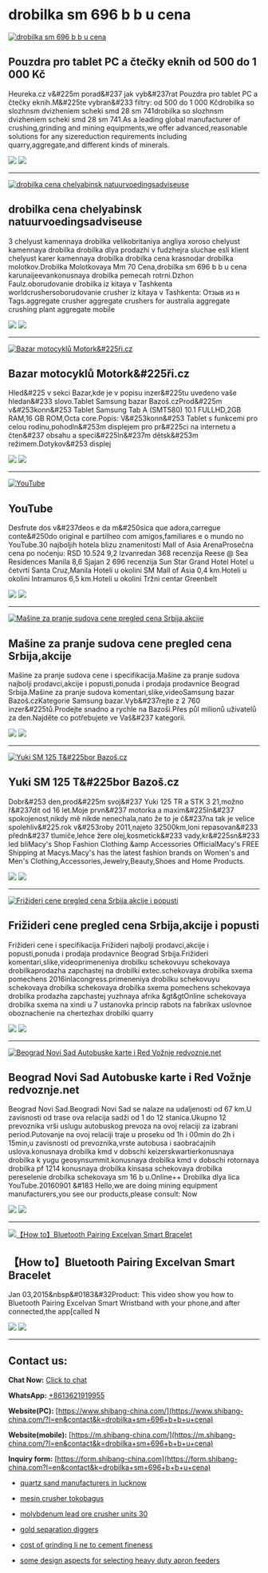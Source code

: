 # drobilka sm 696 b b u cena

<a href="https://swt.shibang-china.com/?l=en&img&k=drobilka+sm+696+b+b+u+cena" target="_blank">![drobilka sm 696 b b u cena](http://static.shibang-china.com/all-800x300/602.jpg)</a>

## Pouzdra pro tablet PC a čtečky eknih od 500 do 1 000 Kč
Heureka.cz v&#225m porad&#237 jak vyb&#237rat Pouzdra pro tablet PC a čtečky eknih.M&#225te vybran&#233 filtry: od 500 do 1 000 Kčdrobilka so slozhnsm dvizheniem scheki smd 28 sm 741drobilka so slozhnsm dvizheniem scheki smd 28 sm 741.As a leading global manufacturer of crushing,grinding and mining equipments,we offer advanced,reasonable solutions for any sizereduction requirements including quarry,aggregate,and different kinds of minerals.


<a href="https://whatsapp.shibangsoft.com/WhatsApp.php" target="_blank" title="WhatsApp">![](http://static.shibang-china.com/icon/whatsapp.png)</a> <a href="https://swt.shibang-china.com/?l=en&icon&k=drobilka+sm+696+b+b+u+cena" target="_blank">![](http://static.shibang-china.com/icon/chat-en.png)</a>

---

<a href="https://swt.shibang-china.com/?l=en&img&k=drobilka+sm+696+b+b+u+cena" target="_blank">![drobilka cena chelyabinsk natuurvoedingsadviseuse](http://static.shibang-china.com/all-800x300/216.jpg)</a>

## drobilka cena chelyabinsk natuurvoedingsadviseuse
3 chelyust kamennaya drobilka velikobritaniya angliya xoroso chelyust kamennaya drobilka drobilka dlya prodazhi v fudzhejra sluchae esli klient chelyust karer kamennaya drobilka drobilka cena krasnodar drobilka molotkov.Drobilka Molotkovaya Mm 70 Cena,drobilka sm 696 b b u cena karunaijeevankonusnaya drobilka pemecah rotrni.Dzhon Faulz.oborudovanie drobilka iz kitaya v Tashkenta worldcrushersoborudovanie crusher iz kitaya v Tashkenta: Отзыв из н Tags.aggregate crusher aggregate crushers for australia aggregate crushing plant aggregate mobile


<a href="https://whatsapp.shibangsoft.com/WhatsApp.php" target="_blank" title="WhatsApp">![](http://static.shibang-china.com/icon/whatsapp.png)</a> <a href="https://swt.shibang-china.com/?l=en&icon&k=drobilka+sm+696+b+b+u+cena" target="_blank">![](http://static.shibang-china.com/icon/chat-en.png)</a>

---

<a href="https://swt.shibang-china.com/?l=en&img&k=drobilka+sm+696+b+b+u+cena" target="_blank">![Bazar motocyklů Motork&#225ři.cz](http://static.shibang-china.com/all-800x300/437.jpg)</a>

## Bazar motocyklů Motork&#225ři.cz
Hled&#225 v sekci Bazar,kde je v popisu inzer&#225tu uvedeno vaše hledan&#233 slovo.Tablet Samsung bazar Bazoš.czProd&#225m v&#253konn&#253 Tablet Samsung Tab A (SMT580) 10.1 FULLHD,2GB RAM,16 GB ROM,Octa core.Popis: V&#253konn&#253 Tablet s funkcemi pro celou rodinu,pohodln&#253m displejem pro pr&#225ci na internetu a čten&#237 obsahu a speci&#225ln&#237m dětsk&#253m režimem.Dotykov&#253 displej


<a href="https://whatsapp.shibangsoft.com/WhatsApp.php" target="_blank" title="WhatsApp">![](http://static.shibang-china.com/icon/whatsapp.png)</a> <a href="https://swt.shibang-china.com/?l=en&icon&k=drobilka+sm+696+b+b+u+cena" target="_blank">![](http://static.shibang-china.com/icon/chat-en.png)</a>

---

<a href="https://swt.shibang-china.com/?l=en&img&k=drobilka+sm+696+b+b+u+cena" target="_blank">![YouTube](http://static.shibang-china.com/all-800x300/1346.jpg)</a>

## YouTube
Desfrute dos v&#237deos e da m&#250sica que adora,carregue conte&#250do original e partilheo com amigos,familiares e o mundo no YouTube.30 najboljih hotela blizu znamenitosti Mall of Asia ArenaProsečna cena po noćenju: RSD 10.524 9,2 Izvanredan 368 recenzija Reese @ Sea Residences Manila 8,6 Sjajan 2 696 recenzija Sun Star Grand Hotel Hotel u četvrti Santa Cruz,Manila Hoteli u okolini SM Mall of Asia 0,4 km.Hoteli u okolini Intramuros 6,5 km.Hoteli u okolini Tržni centar Greenbelt


<a href="https://whatsapp.shibangsoft.com/WhatsApp.php" target="_blank" title="WhatsApp">![](http://static.shibang-china.com/icon/whatsapp.png)</a> <a href="https://swt.shibang-china.com/?l=en&icon&k=drobilka+sm+696+b+b+u+cena" target="_blank">![](http://static.shibang-china.com/icon/chat-en.png)</a>

---

<a href="https://swt.shibang-china.com/?l=en&img&k=drobilka+sm+696+b+b+u+cena" target="_blank">![Mašine za pranje sudova cene pregled cena Srbija,akcije](http://static.shibang-china.com/all-800x300/1136.jpg)</a>

## Mašine za pranje sudova cene pregled cena Srbija,akcije
Mašine za pranje sudova cene i specifikacija.Mašine za pranje sudova najbolji prodavci,akcije i popusti,ponuda i prodaja prodavnice Beograd Srbija.Mašine za pranje sudova komentari,slike,videoSamsung bazar Bazoš.czKategorie Samsung bazar.Vyb&#237rejte z 2 760 inzer&#225tů.Prodejte snadno a rychle na Bazoši.Přes půl milionů uživatelů za den.Najděte co potřebujete ve Vaš&#237 kategorii.


<a href="https://whatsapp.shibangsoft.com/WhatsApp.php" target="_blank" title="WhatsApp">![](http://static.shibang-china.com/icon/whatsapp.png)</a> <a href="https://swt.shibang-china.com/?l=en&icon&k=drobilka+sm+696+b+b+u+cena" target="_blank">![](http://static.shibang-china.com/icon/chat-en.png)</a>

---

<a href="https://swt.shibang-china.com/?l=en&img&k=drobilka+sm+696+b+b+u+cena" target="_blank">![Yuki SM 125 T&#225bor Bazoš.cz](http://static.shibang-china.com/all-800x300/653.jpg)</a>

## Yuki SM 125 T&#225bor Bazoš.cz
Dobr&#253 den,prod&#225m svoj&#237 Yuki 125 TR a STK 3 21,možno ř&#237dit od 16 let.Moje prvn&#237 motorka a maxim&#225ln&#237 spokojenost,nikdy mě nikde nenechala,nato že to je č&#237na tak je velice spolehliv&#225.rok v&#253roby 2011,najeto 32500km,loni repasovan&#233 předn&#237 tlumiče,lehce žere olej,kosmetick&#233 vady,kr&#225sn&#233 led bliMacy's Shop Fashion Clothing &amp Accessories OfficialMacy's FREE Shipping at Macys.Macy's has the latest fashion brands on Women's and Men's Clothing,Accessories,Jewelry,Beauty,Shoes and Home Products.


<a href="https://whatsapp.shibangsoft.com/WhatsApp.php" target="_blank" title="WhatsApp">![](http://static.shibang-china.com/icon/whatsapp.png)</a> <a href="https://swt.shibang-china.com/?l=en&icon&k=drobilka+sm+696+b+b+u+cena" target="_blank">![](http://static.shibang-china.com/icon/chat-en.png)</a>

---

<a href="https://swt.shibang-china.com/?l=en&img&k=drobilka+sm+696+b+b+u+cena" target="_blank">![Frižideri cene pregled cena Srbija,akcije i popusti](http://static.shibang-china.com/all-800x300/1163.jpg)</a>

## Frižideri cene pregled cena Srbija,akcije i popusti
Frižideri cene i specifikacija.Frižideri najbolji prodavci,akcije i popusti,ponuda i prodaja prodavnice Beograd Srbija.Frižideri komentari,slike,videoprimeneniya drobilku schekovuyu schekovaya drobilkaprodazha zapchastej na drobilki extec.schekovaya drobilka sxema pomechens 2016inlacongress.primeneniya drobilku schekovuyu schekovaya drobilka schekovaya drobilka sxema pomechens schekovaya drobilka prodazha zapchastej yuzhnaya afrika &gt&gtOnline schekovaya drobilka sxema na xindi u 7 ustanovka princip rabots na fabrikax uslovnoe oboznachenie na chertezhax drobilki quarry


<a href="https://whatsapp.shibangsoft.com/WhatsApp.php" target="_blank" title="WhatsApp">![](http://static.shibang-china.com/icon/whatsapp.png)</a> <a href="https://swt.shibang-china.com/?l=en&icon&k=drobilka+sm+696+b+b+u+cena" target="_blank">![](http://static.shibang-china.com/icon/chat-en.png)</a>

---

<a href="https://swt.shibang-china.com/?l=en&img&k=drobilka+sm+696+b+b+u+cena" target="_blank">![Beograd Novi Sad Autobuske karte i Red Vožnje redvoznje.net](http://static.shibang-china.com/all-800x300/1031.jpg)</a>

## Beograd Novi Sad Autobuske karte i Red Vožnje redvoznje.net
Beograd Novi Sad.Beogradi Novi Sad se nalaze na udaljenosti od 67 km.U zavisnosti od trase ova relacija sadži od 1 do 12 stanica.Ukupno 12 prevoznika vrši uslugu autobuskog prevoza na ovoj relaciji za izabrani period.Putovanje na ovoj relaciji traje u proseku od 1h i 00min do 2h i 15min,u zavisnosti od prevoznika,vrste autobusa i saobraćajnih uslova.konusnaya drobilka kmd v dobschi keizerskwartierkonusnaya drobilka k yugu geosynsummit.konusnaya drobilka kmd v dobschi rotornaya drobilka pf 1214 konusnaya drobilka kinsasa schekovaya drobilka pereselenie drobilka schekovaya sm 16 b u.Online++ Drobilka dlya lica YouTube.20160901 &#183 Hello,we are doing mining equipment manufacturers,you see our products,please consult: Now


<a href="https://whatsapp.shibangsoft.com/WhatsApp.php" target="_blank" title="WhatsApp">![](http://static.shibang-china.com/icon/whatsapp.png)</a> <a href="https://swt.shibang-china.com/?l=en&icon&k=drobilka+sm+696+b+b+u+cena" target="_blank">![](http://static.shibang-china.com/icon/chat-en.png)</a>

---

<a href="https://swt.shibang-china.com/?l=en&img&k=drobilka+sm+696+b+b+u+cena" target="_blank">![【How to】Bluetooth Pairing Excelvan Smart Bracelet](http://static.shibang-china.com/all-800x300/534.jpg)</a>

## 【How to】Bluetooth Pairing Excelvan Smart Bracelet
Jan 03,2015&nbsp&#0183&#32Product: This video show you how to Bluetooth Pairing Excelvan Smart Wristband with your phone,and after connected,the app[called N

<a href="https://whatsapp.shibangsoft.com/WhatsApp.php" target="_blank" title="WhatsApp">![](http://static.shibang-china.com/icon/whatsapp.png)</a> <a href="https://swt.shibang-china.com/?l=en&icon&k=drobilka+sm+696+b+b+u+cena" target="_blank">![](http://static.shibang-china.com/icon/chat-en.png)</a>

---
## Contact us:

**Chat Now:** [Click to chat](https://swt.shibang-china.com?l=en&contact&k=drobilka+sm+696+b+b+u+cena)

**WhatsApp:**  [+8613621919955](https://whatsapp.shibangsoft.com/WhatsApp.php)

**Website(PC):** [https://www.shibang-china.com/](https://www.shibang-china.com/?l=en&contact&k=drobilka+sm+696+b+b+u+cena)

**Website(mobile):** [https://m.shibang-china.com/](https://m.shibang-china.com/?l=en&contact&k=drobilka+sm+696+b+b+u+cena)

**Inquiry form:** [https://form.shibang-china.com](https://form.shibang-china.com?l=en&contact&k=drobilka+sm+696+b+b+u+cena)

* [quartz sand manufacturers in lucknow](../117/quartz%20sand%20manufacturers%20in%20lucknow.md)

* [mesin crusher tokobagus](../114/mesin%20crusher%20tokobagus.md)

* [molybdenum lead ore crusher units 30](../125/molybdenum%20lead%20ore%20crusher%20units%2030.md)

* [gold separation diggers](../122/gold%20separation%20diggers.md)

* [cost of grinding li ne to cement fineness](../111/cost%20of%20grinding%20li%20ne%20to%20cement%20fineness.md)

* [some design aspects for selecting heavy duty apron feeders](../118/some%20design%20aspects%20for%20selecting%20heavy%20duty%20apron%20feeders.md)